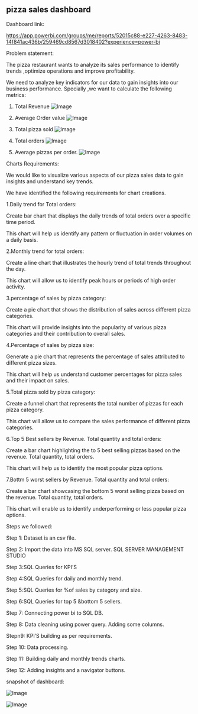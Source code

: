 
## pizza sales dashboard

Dashboard link:

https://app.powerbi.com/groups/me/reports/52015c88-e227-4263-8483-14f841ac436b/259469cd8567d3018402?experience=power-bi

Problem statement:

The pizza restaurant wants to analyze its sales performance to identify trends ,optimize operations and improve profitability.

We need to analyze key indicators for our data to gain insights into our business performance. Specially ,we want to calculate the following metrics:

1.	Total Revenue
![Image](https://github.com/user-attachments/assets/caa1d51e-3d04-4064-bdd5-d9a962ce7396)

2.	Average Order value
![Image](https://github.com/user-attachments/assets/1928597c-7bad-446b-8440-fba452192345)

3.	Total pizza sold
![Image](https://github.com/user-attachments/assets/4288f0e9-7594-4b68-bbfb-4300a24ec85f)
4.	Total orders
![Image](https://github.com/user-attachments/assets/b7200dfe-6b90-4f42-bb52-4849f530ead9)

5.	Average pizzas per order.
![Image](https://github.com/user-attachments/assets/65e72f3f-14e8-4f1c-861e-ad9cf73382f9)

Charts Requirements:

We would like to visualize various aspects of our pizza sales data to gain insights and understand key trends.

 We have identified the following requirements for chart creations.

1.Daily trend for Total orders:

Create bar chart that displays the daily trends of total orders over a specific time period.

 This chart will help us identify any pattern or fluctuation in order volumes on a daily basis.


2.Monthly trend for total orders:

Create a line chart that illustrates the hourly trend of total trends throughout the day. 

This chart will allow us to identify peak hours or periods of high order activity.

3.percentage of sales by pizza category:

Create a pie chart that shows the distribution of sales across different pizza categories.

 This chart will provide insights into the popularity of various pizza categories and their contribution to overall sales.

4.Percentage of sales by pizza size:

Generate a pie chart that represents the percentage of sales attributed to different pizza sizes.

 This chart will help us understand customer percentages for pizza sales and their impact on sales.

5.Total pizza sold by pizza category:

Create a funnel chart that represents the total number of pizzas for each pizza category. 

This chart will allow us to compare the sales performance of different pizza categories.

6.Top 5 Best sellers by Revenue. Total quantity and total orders:

Create a bar chart highlighting the to 5 best selling pizzas based on the revenue. Total quantity, total orders.

This chart will help us to identify the most popular pizza options.

7.Bottm 5 worst sellers by Revenue. Total quantity and total orders:

Create a bar chart showcasing the bottom 5 worst selling pizza based on the revenue. Total quantity, total orders. 

This chart will enable us to identify underperforming or less popular pizza options.

Steps we followed:

Step 1: Dataset is an csv file.

Step 2: Import the data into MS SQL server.
SQL SERVER MANAGEMENT STUDIO

Step 3:SQL Queries for KPI’S

Step 4:SQL Queries for daily and monthly trend.

Step 5:SQL Queries for %of sales by category and size. 


Step 6:SQL Queries for top 5 &bottom 5 sellers.

Step 7: Connecting power bi to SQL DB.

Step 8: Data cleaning using power query. Adding some columns.

Stepn9:  KPI’S building as per requirements.

Step 10: Data processing.

Step 11: Building daily and monthly trends charts.

Step 12:  Adding insights and a navigator buttons.

snapshot of dashboard:

![Image](https://github.com/user-attachments/assets/dbd3bea8-f301-421d-9371-bf8822305375)

![Image](https://github.com/user-attachments/assets/93d41196-f771-4e20-b410-f9310a35c1d7)
